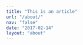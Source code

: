 ```yaml
---
title: "This is an article"
url: "/about/"
nav: "false"
date: "2017-02-14"
layout: "about"
---
```


